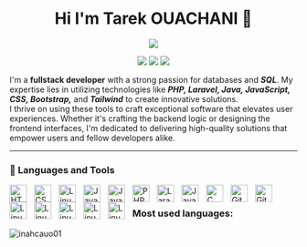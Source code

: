 <h1 align='center'>Hi I'm Tarek OUACHANI 👋</h1>
<p align='center'>
    <img src="https://readme-typing-svg.demolab.com/?lines=Full-stack%20web%20and%20app%20developer;Always%20learning%20new%20things;UI%2FUX%20Designer&font=Fira%20Code&center=true&width=440&height=45&color=f75c7e&vCenter=true&pause=1000&size=22" />
</p>
<p align="center">
    <a href="mailto:tarek.ouachani01@gmail.com" target="_blank"><img src="https://img.shields.io/badge/email-%23D14836?style=flat&logo=gmail&logoColor=white"/></a>
    <a href="https://www.linkedin.com/in/tarek-ouachani" target="_blank"><img src="https://img.shields.io/badge/linkedin-%230177B5?style=flat&logo=linkedin&logoColor=white"/></a>
    <a href="https://www.instagram.com/iam.inahcauo" target="_blank"><img src="https://img.shields.io/badge/instagram-%23E4415F?style=flat&logo=instagram&logoColor=white"/></a>
</p>


I'm a <b>fullstack developer</b> with a strong passion for databases and <b><i>SQL</i></b>. My expertise lies in utilizing technologies like <b><i>PHP, Laravel, Java, JavaScript, CSS, Bootstrap,</i></b> and <b><i>Tailwind</i></b> to create innovative solutions.<br>
I thrive on using these tools to craft exceptional software that elevates user experiences. Whether it's crafting the backend logic or designing the frontend interfaces, I'm dedicated to delivering high-quality solutions that empower users and fellow developers alike.

---

###  🧰 Languages and Tools
<img align="left" alt="HTML" width="30px" style="padding-right:10px;" src="https://cdn.jsdelivr.net/gh/devicons/devicon/icons/html5/html5-plain.svg" />
<img align="left" alt="CSS" width="30px" style="padding-right:10px;" src="https://cdn.jsdelivr.net/gh/devicons/devicon/icons/css3/css3-plain.svg" />
<img align="left" alt="Linux" width="30px" style="padding-right:10px;" src="https://cdn.jsdelivr.net/gh/devicons/devicon/icons/sass/sass-original.svg" />
<img align="left" alt="JavaScript" width="30px" style="padding-right:10px;" src="https://cdn.jsdelivr.net/gh/devicons/devicon/icons/javascript/javascript-plain.svg" />
<img align="left" alt="JavaScript" width="30px" style="padding-right:10px;" src="https://cdn.jsdelivr.net/gh/devicons/devicon/icons/jquery/jquery-plain.svg" />
<img align="left" alt="PHP" width="30px" style="padding-right:10px;" src="https://cdn.jsdelivr.net/gh/devicons/devicon/icons/php/php-original.svg"/>
<img align="left" alt="Laravel" width="30px" style="padding-right:10px;" src="https://cdn.jsdelivr.net/gh/devicons/devicon/icons/laravel/laravel-plain.svg" />
<img align="left" alt="Java" width="30px" style="padding-right:10px;" src="https://cdn.jsdelivr.net/gh/devicons/devicon/icons/java/java-original.svg"/>
<img align="left" alt="C" width="30px" style="padding-right:10px;" src="https://cdn.jsdelivr.net/gh/devicons/devicon/icons/c/c-original.svg"/>
<img align="left" alt="Git" width="30px" style="padding-right:10px;" src="https://cdn.jsdelivr.net/gh/devicons/devicon/icons/git/git-original.svg" />
<img align="left" alt="GitHub" width="30px" style="padding-right:10px;" src="https://cdn.jsdelivr.net/gh/devicons/devicon/icons/github/github-original.svg" />
<img align="left" alt="Linux" width="30px" style="padding-right:10px;" src="https://cdn.jsdelivr.net/gh/devicons/devicon/icons/linux/linux-original.svg" />
<img align="left" alt="Linux" width="30px" style="padding-right:10px;" src="https://cdn.jsdelivr.net/gh/devicons/devicon/icons/wordpress/wordpress-plain.svg" />

<img align="left" alt="Linux" width="30px" style="padding-right:10px;" src="https://cdn.jsdelivr.net/gh/devicons/devicon/icons/tailwindcss/tailwindcss-plain.svg" />
<img align="left" alt="Linux" width="30px" style="padding-right:10px;" src="https://cdn.jsdelivr.net/gh/devicons/devicon/icons/bootstrap/bootstrap-original.svg" />
<img align="left" alt="Linux" width="30px" style="padding-right:10px;"  src="https://cdn.jsdelivr.net/gh/devicons/devicon/icons/mysql/mysql-original.svg" />          
<!--img align="left" alt="Linux" width="30px" style="padding-right:10px;"  src="https://cdn.jsdelivr.net/gh/devicons/devicon/icons/figma/figma-original.svg" />
<img align="left" alt="Linux" width="30px" style="padding-right:10px;" src="https://cdn.jsdelivr.net/gh/devicons/devicon/icons/jira/jira-original-wordmark.svg" /-->
<br>
<h3 align="left">Most used languages:</h3>
<p>
    <img align="center" src="https://github-readme-stats.vercel.app/api/top-langs?username=inahcauo01&show_icons=true&locale=en&layout=compact&theme=transparent" alt="inahcauo01" />
    <!--img align="center" src="https://github-readme-stats.vercel.app/api?username=inahcauo01&show_icons=true&bg_color=00000000"  alt="inahcauo01" >
    <img align="center" src="https://github-readme-stats.vercel.app/api/top-langs/?username=inahcauo01&layout=pie"  alt="inahcauo01" >
    <img align="center" src="https://github-readme-stats.vercel.app/api/top-langs/?username=inahcauo01&layout=donut"  alt="inahcauo01" >
    <img align="center" src="https://github-readme-stats.vercel.app/api/top-langs/?username=inahcauo01&layout=donut-vertical"  alt="inahcauo01" -->
</p>
<!--
**Inahcauo01/Inahcauo01** is a ✨ _special_ ✨ repository because its `README.md` (this file) appears on your GitHub profile.

Here are some ideas to get you started:

- 🔭 I’m currently working on ...
- 🌱 I’m currently learning ...
- 👯 I’m looking to collaborate on ...
- 🤔 I’m looking for help with ...
- 💬 Ask me about ...
- 📫 How to reach me: ...
- 😄 Pronouns: ...
- ⚡ Fun fact: ...
-->
